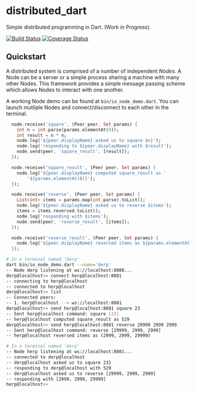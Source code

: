 # distributed_dart
Simple distributed programming in Dart. (Work in Progress).

[![Build Status](https://travis-ci.org/kharland/distributed_dart.svg?branch=master)](https://travis-ci.org/kharland/distributed_dart)
[![Coverage Status](https://coveralls.io/repos/github/kharland/distributed_dart/badge.svg?branch=master)](https://coveralls.io/github/kharland/distributed_dart?branch=master)

## Quickstart

A distributed system is comprised of a number of independent *Nodes*.  A Node can be a server or a simple process sharing a machine with many other Nodes. This framework provides a simple message passing scheme which allows Nodes to interact with one another.

A working Node demo can be found at `bin/io_node_demo.dart`. You can launch mutliple Nodes and connect/disconnect to each other in the terminal.

```dart
  node.receive('square', (Peer peer, Set params) {
    int n = int.parse(params.elementAt(0));
    int result = n * n;
    node.log('${peer.displayName} asked us to square $n}');
    node.log('responding to ${peer.displayName} with $result');
    node.send(peer, 'square_result', [result]);
  });

  node.receive('square_result', (Peer peer, Set params) {
    node.log('${peer.displayName} computed square_result as '
        '${params.elementAt(0)}');
  });

  node.receive('reverse', (Peer peer, Set params) {
    List<int> items = params.map(int.parse).toList();
    node.log('${peer.displayName} asked us to reverse $items');
    items = items.reversed.toList();
    node.log('responding with $items');
    node.send(peer, 'reverse_result', [items]);
  });

  node.receive('reverse_result', (Peer peer, Set params) {
    node.log('${peer.displayName} reversed items as ${params.elementAt(0)}');
  });
```

```sh
# In a terminal named 'Derp'
dart bin/io_node_demo.dart --name='derp'
-- Node derp listening at ws://localhost:8080...
derp@localhost>> connect herp@localhost:8081
-- connecting to herp@localhost
-- connected to herp@localhost
derp@localhost>> list
-- Connected peers:
-- 1. herp@localhost --> ws://localhost:8081
derp@localhost>> send herp@localhost:8081 square 23
-- Sent herp@localhost command: square [23]
-- herp@localhost computed square_result as 529
derp@localhost>> send herp@localhost:8081 reverse 29999 2999 2999
-- Sent herp@localhost command: reverse [29999, 2999, 2999]
-- herp@localhost reversed items as (2999, 2999, 29999)
```

```sh
# In a terminal named 'Herp'
-- Node herp listening at ws://localhost:8081...
-- connected to derp@localhost
-- derp@localhost asked us to square 23}
-- responding to derp@localhost with 529
-- derp@localhost asked us to reverse [29999, 2999, 2999]
-- responding with [2999, 2999, 29999]
herp@localhost>>
